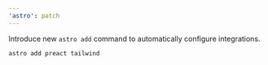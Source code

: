 ```yaml
---
'astro': patch
---
```


Introduce new `astro add` command to automatically configure integrations.

```shell
astro add preact tailwind
```
